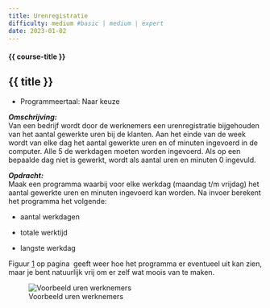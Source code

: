 ```yaml
---
title: Urenregistratie
difficulty: medium #basic | medium | expert
date: 2023-01-02
---
```


#### {{ course-title }}

## {{ title }}

* Programmeertaal: Naar keuze

***Omschrijving:***  
Van een bedrijf wordt door de werknemers een urenregistratie bijgehouden
van het aantal gewerkte uren bij de klanten. Aan het einde van de week
wordt van elke dag het aantal gewerkte uren en of minuten ingevoerd in
de computer. Alle 5 de werkdagen moeten worden ingevoerd. Als op een
bepaalde dag niet is gewerkt, wordt als aantal uren en minuten 0
ingevuld.

***Opdracht:***  
Maak een programma waarbij voor elke werkdag (maandag t/m vrijdag) het
aantal gewerkte uren en minuten ingevoerd kan worden. Na invoer berekent
het programma het volgende:

- aantal werkdagen

- totale werktijd

- langste werkdag

Figuur <a href="#fig:Voorbeeld urenwerknemers" data-reference-type="ref"
data-reference="fig:Voorbeeld urenwerknemers">1</a> op pagina  geeft
weer hoe het programma er eventueel uit kan zien, maar je bent
natuurlijk vrij om er zelf wat moois van te maken.

<figure>
<img src="Artwork/voorbeeld.png" id="fig:Voorbeeld urenwerknemers"
alt="Voorbeeld uren werknemers" />
<figcaption aria-hidden="true">Voorbeeld uren werknemers</figcaption>
</figure>
